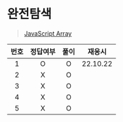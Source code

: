 # 완전탐색

> [JavaScript Array](../../../theory/brute_force.md)

| 번호 | 정답여부 | 풀이 |  재응시  |
| :--: | :------: | :--: | :------: |
|  1   |    O     |  O   | 22.10.22 |
|  2   |    X     |  O   |
|  3   |    X     |  O   |
|  4   |    X     |  O   |
|  5   |    X     |  O   |
